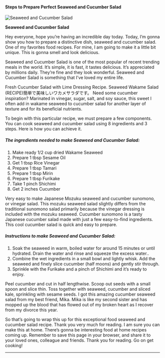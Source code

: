             

#### Steps to Prepare Perfect Seaweed and Cucumber Salad

![Seaweed and Cucumber Salad](https://img-global.cpcdn.com/recipes/9059b6ef6a2b0c3e/751x532cq70/seaweed-and-cucumber-salad-recipe-main-photo.jpg)

**Seaweed and Cucumber Salad**

Hey everyone, hope you’re having an incredible day today. Today, I’m gonna show you how to prepare a distinctive dish, seaweed and cucumber salad. One of my favorites food recipes. For mine, I am going to make it a little bit unique. This is gonna smell and look delicious.

Seaweed and Cucumber Salad is one of the most popular of recent trending meals in the world. It’s simple, it is fast, it tastes delicious. It’s appreciated by millions daily. They’re fine and they look wonderful. Seaweed and Cucumber Salad is something that I’ve loved my entire life.

Fresh Cucumber Salad with Lime Dressing Recipe. Seaweed Wakame Salad (RECIPE)簡単で美味しいワカメサラダです。 Need some cucumber inspiration? Marinated in vinegar, sugar, salt, and soy sauce, this sweet I often add in wakame seaweed to cucumber salad for another layer of texture and for its beneficial nutrients.

To begin with this particular recipe, we must prepare a few components. You can cook seaweed and cucumber salad using 8 ingredients and 3 steps. Here is how you can achieve it.

##### The ingredients needed to make Seaweed and Cucumber Salad:

1.  Make ready 1/2 cup dried Wakame Seaweed
2.  Prepare 1 tbsp Sesame Oil
3.  Get 1 tbsp Rice Vinegar
4.  Prepare 1 tbsp Tamari
5.  Prepare 1 tbsp Mirin
6.  Prepare 1 tbsp Furikake
7.  Take 1 pinch Shichimi
8.  Get 2 inches Cucumber

Very easy to make Japanese Mozuku seaweed and cucumber sunomono, or vinegar salad. This mozuku seaweed salad slightly differs from the traditional sunomono salad primarily because the vinegar dressing is included with the mozuku seaweed. Cucumber sunomono is a tasty Japanese cucumber salad made with just a few easy-to-find ingredients. This cool cucumber salad is quick and easy to prepare.

##### Instructions to make Seaweed and Cucumber Salad:

1.  Soak the seaweed in warm, boiled water for around 15 minutes or until hydrated. Drain the water and rinse and squeeze the excess water..
2.  Combine the wet ingredients in a small bowl and lightly whisk. Add the seaweed and finely slice cucumber (half moons) and gently stir through.
3.  Sprinkle with the Furikake and a pinch of Shichimi and it’s ready to enjoy.

Peel cucumber and cut in half lengthwise. Scoop out seeds with a small spoon and slice thin. Toss together with seaweed, cucumber and sliced kale, sprinkling with sesame seeds. I got this amazing cucumber seaweed salad from my best friend, Mika. Mika is like my second sister and has mopped up the blood that has flowed out of my broken heart as I recover from my divorce this year.

So that’s going to wrap this up for this exceptional food seaweed and cucumber salad recipe. Thank you very much for reading. I am sure you can make this at home. There’s gonna be interesting food at home recipes coming up. Remember to save this page in your browser, and share it to your loved ones, colleague and friends. Thank you for reading. Go on get cooking!

* * *